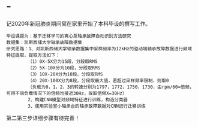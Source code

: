 # -
记2020年新冠肺炎期间窝在家里开始了本科毕设的撰写工作。

    毕设课题为：基于迁移学习的离心泵轴承故障自动识别方法研究
    数据集：凯斯西储大学轴承故障数据集
    研究思路：1、对凯斯西储大学轴承数据集中采样频率为12kHz的驱动端轴承故障数据进行频域特征提取，提取方法如下：
            （1）0X-5X分为15段，分段取RMS
            （2）5X-10X分为10段，分段取RMS
            （3）10X-20X分为10段，分段取RMS
            （4）20X-100X分为8段，分段取最大值，若超过采样频率限制，则取0
            （负载为0，1，2，3的转速分别为1797，1772，1750，1730，由rpm/60=倍频，可得不同负载情况下的倍频均接近30Hz，故取倍频X=30Hz）
            2、构建CNN模型对频域特征进行训练，构造分类器
            3、使用实验室小轴承台的轴承故障数据对CNN进行迁移训练
   
   第二第三步详细步骤有待完善！
